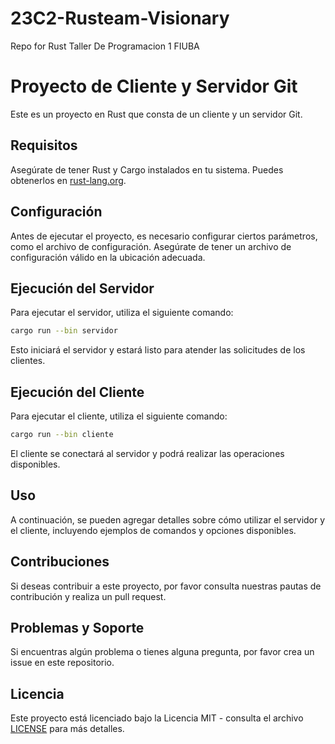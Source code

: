 # 23C2-Rusteam-Visionary
Repo for Rust Taller De Programacion 1 FIUBA


# Proyecto de Cliente y Servidor Git

Este es un proyecto en Rust que consta de un cliente y un servidor Git.

## Requisitos

Asegúrate de tener Rust y Cargo instalados en tu sistema. Puedes obtenerlos en [rust-lang.org](https://www.rust-lang.org/).

## Configuración

Antes de ejecutar el proyecto, es necesario configurar ciertos parámetros, como el archivo de configuración. Asegúrate de tener un archivo de configuración válido en la ubicación adecuada.

## Ejecución del Servidor

Para ejecutar el servidor, utiliza el siguiente comando:

```bash
cargo run --bin servidor
```

Esto iniciará el servidor y estará listo para atender las solicitudes de los clientes.

## Ejecución del Cliente

Para ejecutar el cliente, utiliza el siguiente comando:

```bash
cargo run --bin cliente
```

El cliente se conectará al servidor y podrá realizar las operaciones disponibles.

## Uso

A continuación, se pueden agregar detalles sobre cómo utilizar el servidor y el cliente, incluyendo ejemplos de comandos y opciones disponibles.

## Contribuciones

Si deseas contribuir a este proyecto, por favor consulta nuestras pautas de contribución y realiza un pull request.

## Problemas y Soporte

Si encuentras algún problema o tienes alguna pregunta, por favor crea un issue en este repositorio.

## Licencia

Este proyecto está licenciado bajo la Licencia MIT - consulta el archivo [LICENSE](LICENSE) para más detalles.
